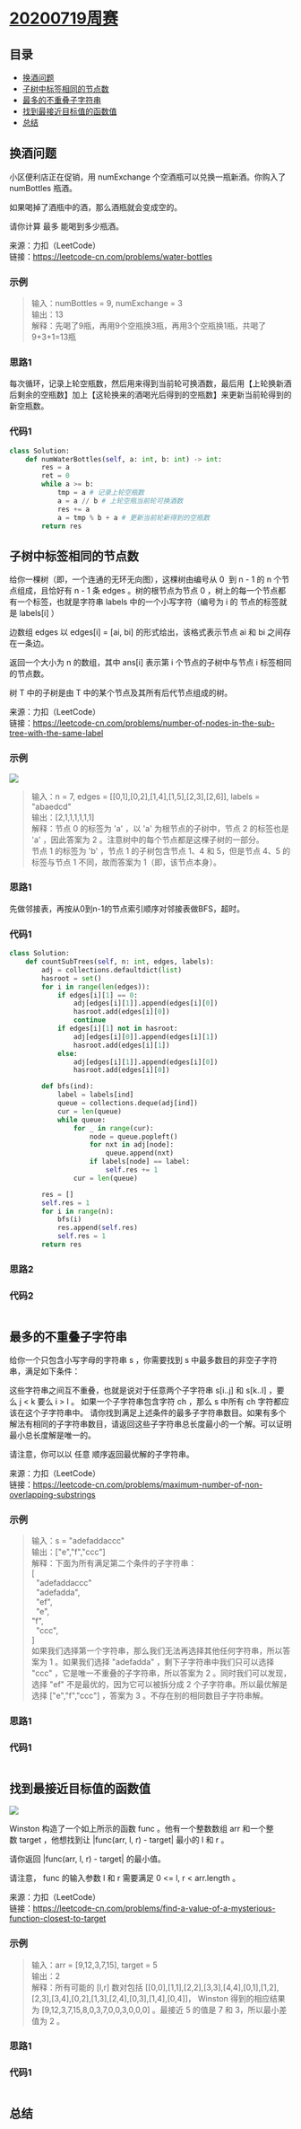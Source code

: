 # [20200719周赛](https://leetcode-cn.com/contest/weekly-contest-198/)
## 目录
* [换酒问题](#换酒问题)
* [子树中标签相同的节点数](#子树中标签相同的节点数)
* [最多的不重叠子字符串](#最多的不重叠子字符串)
* [找到最接近目标值的函数值](#找到最接近目标值的函数值)
* [总结](#总结)

## 换酒问题

小区便利店正在促销，用 numExchange 个空酒瓶可以兑换一瓶新酒。你购入了 numBottles 瓶酒。

如果喝掉了酒瓶中的酒，那么酒瓶就会变成空的。

请你计算 最多 能喝到多少瓶酒。

来源：力扣（LeetCode）              
链接：https://leetcode-cn.com/problems/water-bottles

### 示例

>输入：numBottles = 9, numExchange = 3     
输出：13      
解释：先喝了9瓶，再用9个空瓶换3瓶，再用3个空瓶换1瓶，共喝了9+3+1=13瓶
 
### 思路1

每次循环，记录上轮空瓶数，然后用来得到当前轮可换酒数，最后用【上轮换新酒后剩余的空瓶数】加上【这轮换来的酒喝光后得到的空瓶数】来更新当前轮得到的新空瓶数。

### 代码1

```Python
class Solution:
    def numWaterBottles(self, a: int, b: int) -> int:
        res = a
        ret = 0
        while a >= b:
            tmp = a # 记录上轮空瓶数
            a = a // b # 上轮空瓶当前轮可换酒数
            res += a
            a = tmp % b + a # 更新当前轮新得到的空瓶数
        return res
```

## 子树中标签相同的节点数

给你一棵树（即，一个连通的无环无向图），这棵树由编号从 0  到 n - 1 的 n 个节点组成，且恰好有 n - 1 条 edges 。树的根节点为节点 0 ，树上的每一个节点都有一个标签，也就是字符串 labels 中的一个小写字符（编号为 i 的 节点的标签就是 labels[i] ）

边数组 edges 以 edges[i] = [ai, bi] 的形式给出，该格式表示节点 ai 和 bi 之间存在一条边。

返回一个大小为 n 的数组，其中 ans[i] 表示第 i 个节点的子树中与节点 i 标签相同的节点数。

树 T 中的子树是由 T 中的某个节点及其所有后代节点组成的树。

来源：力扣（LeetCode）                
链接：https://leetcode-cn.com/problems/number-of-nodes-in-the-sub-tree-with-the-same-label

### 示例

![](https://assets.leetcode-cn.com/aliyun-lc-upload/uploads/2020/07/19/q3e1.jpg)

>输入：n = 7, edges = [[0,1],[0,2],[1,4],[1,5],[2,3],[2,6]], labels = "abaedcd"                
输出：[2,1,1,1,1,1,1]                                    
解释：节点 0 的标签为 'a' ，以 'a' 为根节点的子树中，节点 2 的标签也是 'a' ，因此答案为 2 。注意树中的每个节点都是这棵子树的一部分。                   
节点 1 的标签为 'b' ，节点 1 的子树包含节点 1、4 和 5，但是节点 4、5 的标签与节点 1 不同，故而答案为 1（即，该节点本身）。

### 思路1

先做邻接表，再按从0到n-1的节点索引顺序对邻接表做BFS，超时。

### 代码1

```Python
class Solution:
    def countSubTrees(self, n: int, edges, labels):
        adj = collections.defaultdict(list)
        hasroot = set()
        for i in range(len(edges)):
            if edges[i][1] == 0:
                adj[edges[i][1]].append(edges[i][0])
                hasroot.add(edges[i][0])
                continue
            if edges[i][1] not in hasroot:
                adj[edges[i][0]].append(edges[i][1])
                hasroot.add(edges[i][1])
            else:
                adj[edges[i][1]].append(edges[i][0])
                hasroot.add(edges[i][0])

        def bfs(ind):
            label = labels[ind]
            queue = collections.deque(adj[ind])
            cur = len(queue)
            while queue:
                for _ in range(cur):
                    node = queue.popleft()
                    for nxt in adj[node]:
                        queue.append(nxt)
                    if labels[node] == label:
                        self.res += 1
                cur = len(queue)

        res = []
        self.res = 1
        for i in range(n):
            bfs(i)
            res.append(self.res)
            self.res = 1
        return res
```

### 思路2


### 代码2

```Python

```

## 最多的不重叠子字符串

给你一个只包含小写字母的字符串 s ，你需要找到 s 中最多数目的非空子字符串，满足如下条件：

这些字符串之间互不重叠，也就是说对于任意两个子字符串 s[i..j] 和 s[k..l] ，要么 j < k 要么 i > l 。
如果一个子字符串包含字符 ch ，那么 s 中所有 ch 字符都应该在这个子字符串中。
请你找到满足上述条件的最多子字符串数目。如果有多个解法有相同的子字符串数目，请返回这些子字符串总长度最小的一个解。可以证明最小总长度解是唯一的。

请注意，你可以以 任意 顺序返回最优解的子字符串。

来源：力扣（LeetCode）              
链接：https://leetcode-cn.com/problems/maximum-number-of-non-overlapping-substrings

### 示例

>输入：s = "adefaddaccc"                 
输出：["e","f","ccc"]                                  
解释：下面为所有满足第二个条件的子字符串：                       
[               
  "adefaddaccc"            
  "adefadda",             
  "ef",            
  "e",               
  "f",             
  "ccc",                       
]               
如果我们选择第一个字符串，那么我们无法再选择其他任何字符串，所以答案为 1 。如果我们选择 "adefadda" ，剩下子字符串中我们只可以选择 "ccc" ，它是唯一不重叠的子字符串，所以答案为 2 。同时我们可以发现，选择 "ef" 不是最优的，因为它可以被拆分成 2 个子字符串。所以最优解是选择 ["e","f","ccc"] ，答案为 3 。不存在别的相同数目子字符串解。

### 思路1


### 代码1

```Python

```

## 找到最接近目标值的函数值

![](https://assets.leetcode-cn.com/aliyun-lc-upload/uploads/2020/07/19/change.png)

Winston 构造了一个如上所示的函数 func 。他有一个整数数组 arr 和一个整数 target ，他想找到让 |func(arr, l, r) - target| 最小的 l 和 r 。

请你返回 |func(arr, l, r) - target| 的最小值。

请注意， func 的输入参数 l 和 r 需要满足 0 <= l, r < arr.length 。

来源：力扣（LeetCode）                   
链接：https://leetcode-cn.com/problems/find-a-value-of-a-mysterious-function-closest-to-target

### 示例

>输入：arr = [9,12,3,7,15], target = 5              
输出：2                            
解释：所有可能的 [l,r] 数对包括 [[0,0],[1,1],[2,2],[3,3],[4,4],[0,1],[1,2],[2,3],[3,4],[0,2],[1,3],[2,4],[0,3],[1,4],[0,4]]， Winston 得到的相应结果为 [9,12,3,7,15,8,0,3,7,0,0,3,0,0,0] 。最接近 5 的值是 7 和 3，所以最小差值为 2 。

### 思路1


### 代码1

```Python

```

## 总结

